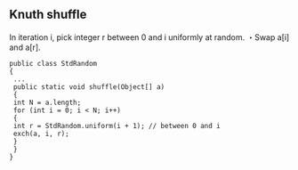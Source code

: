 ## Knuth shuffle    
 In iteration i, pick integer r between 0 and i uniformly at random.
・Swap a[i] and a[r].
```  
public class StdRandom
{
 ...
 public static void shuffle(Object[] a)
 {
 int N = a.length;
 for (int i = 0; i < N; i++)
 {
 int r = StdRandom.uniform(i + 1); // between 0 and i
 exch(a, i, r);
 }
 }
}  
```  
